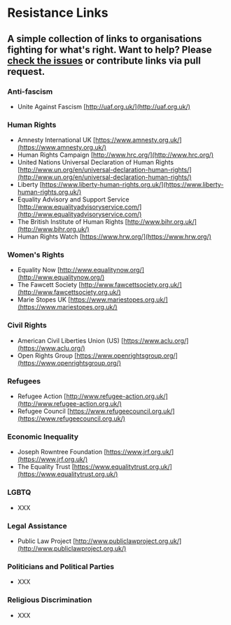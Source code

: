 # Resistance Links

## A simple collection of links to organisations fighting for what's right. Want to help? Please [check the issues](https://github.com/gazaston/resistancelinks/issues) or contribute links via pull request. 

### Anti-fascism
- Unite Against Fascism [http://uaf.org.uk/](http://uaf.org.uk/)

### Human Rights
- Amnesty International UK [https://www.amnesty.org.uk/](https://www.amnesty.org.uk/)
- Human Rights Campaign [http://www.hrc.org/](http://www.hrc.org/)
- United Nations Universal Declaration of Human Rights [http://www.un.org/en/universal-declaration-human-rights/](http://www.un.org/en/universal-declaration-human-rights/)
- Liberty [https://www.liberty-human-rights.org.uk/](https://www.liberty-human-rights.org.uk/)
- Equality Advisory and Support Service [http://www.equalityadvisoryservice.com/](http://www.equalityadvisoryservice.com/)
- The British Institute of Human Rights [http://www.bihr.org.uk/](http://www.bihr.org.uk/)
- Human Rights Watch [https://www.hrw.org/](https://www.hrw.org/)

### Women's Rights
- Equality Now [http://www.equalitynow.org/](http://www.equalitynow.org/)
- The Fawcett Society [http://www.fawcettsociety.org.uk/](http://www.fawcettsociety.org.uk/)
- Marie Stopes UK [https://www.mariestopes.org.uk/](https://www.mariestopes.org.uk/)

### Civil Rights
- American Civil Liberties Union (US) [https://www.aclu.org/](https://www.aclu.org/)
- Open Rights Group [https://www.openrightsgroup.org/](https://www.openrightsgroup.org/)

### Refugees
- Refugee Action [http://www.refugee-action.org.uk/](http://www.refugee-action.org.uk/)
- Refugee Council [https://www.refugeecouncil.org.uk/](https://www.refugeecouncil.org.uk/)

### Economic Inequality
- Joseph Rowntree Foundation [https://www.jrf.org.uk/](https://www.jrf.org.uk/)
- The Equality Trust [https://www.equalitytrust.org.uk/](https://www.equalitytrust.org.uk/)

### LGBTQ
- XXX

### Legal Assistance
- Public Law Project [http://www.publiclawproject.org.uk/](http://www.publiclawproject.org.uk/)

### Politicians and Political Parties
- XXX

### Religious Discrimination
- XXX
